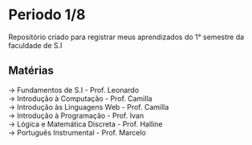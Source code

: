 # Periodo 1/8
Repositório criado para registrar meus aprendizados do 1° semestre da faculdade de S.I

## Matérias

-> Fundamentos de S.I - Prof. Leonardo <br>
-> Introdução à Computação - Prof. Camilla <br>
-> Introdução às Linguagens Web - Prof. Camilla <br>
-> Introdução à Programação - Prof. Ivan <br>
-> Lógica e Matemática Discreta - Prof. Halline <br>
-> Português Instrumental - Prof. Marcelo <br>
